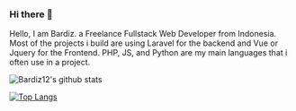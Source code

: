 ### Hi there 👋
Hello, I am Bardiz. a Freelance Fullstack Web Developer from Indonesia. Most of the projects i build are using Laravel for the backend and Vue or Jquery for the Frontend. PHP, JS, and Python are my main languages that i often use in a project.


![Bardiz12's github stats](https://github-readme-stats.vercel.app/api?username=bardiz12&show_icons=true)

[![Top Langs](https://github-readme-stats.vercel.app/api/top-langs/?username=bardiz12&hide=html&layout=compact)](https://github.com/anuraghazra/github-readme-stats)

<!--
**bardiz12/bardiz12** is a ✨ _special_ ✨ repository because its `README.md` (this file) appears on your GitHub profile.

Here are some ideas to get you started:

- 🔭 I’m currently working on ...
- 🌱 I’m currently learning ...
- 👯 I’m looking to collaborate on ...
- 🤔 I’m looking for help with ...
- 💬 Ask me about ...
- 📫 How to reach me: ...
- 😄 Pronouns: ...
- ⚡ Fun fact: ...
-->
